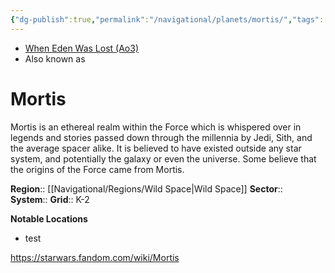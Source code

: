 ```yaml
---
{"dg-publish":true,"permalink":"/navigational/planets/mortis/","tags":["map","planet","wildspace","unfinished"]}
---
```


- [When Eden Was Lost (Ao3)](https://archiveofourown.org/works/19334440/chapters/45992584)
- Also known as 
# Mortis
Mortis is an ethereal realm within the Force which is whispered over in legends and stories passed down through the millennia by Jedi, Sith, and the average spacer alike. It is believed to have existed outside any star system, and potentially the galaxy or even the universe. Some believe that the origins of the Force came from Mortis.

**Region**::  [[Navigational/Regions/Wild Space\|Wild Space]]
**Sector**::  
**System**::
**Grid**::  K-2

**Notable Locations**
- test

https://starwars.fandom.com/wiki/Mortis